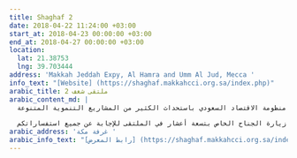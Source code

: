 ```yaml
---
title: Shaghaf 2
date: 2018-04-22 11:24:00 +03:00
start_at: 2018-04-23 00:00:00 +03:00
end_at: 2018-04-27 00:00:00 +03:00
location:
  lat: 21.38753
  lng: 39.703444
address: 'Makkah Jeddah Expy, Al Hamra and Umm Al Jud, Mecca '
info_text: "[Website] (https://shaghaf.makkahcci.org.sa/index.php)"
arabic_title: ملتقى شغف 2
arabic_content_md: |
  تسعة أعشار تشارك في ملتقى "شغف2" وتأتي مبادرة شغف للشباب والشابات الذي يواجه الكثير من الصعوبات في استغلال مواهبهم وابداعاتهم وتحويلها لمشاريع وأعمال حرة قد تكون هي في يوم من الأيام المصدر الرئيسي لدخلهم وتحقيق نجاحاتهم، لذا حرصت غرفة تجارة وصناعة مكة المكرمة على إقامة ملتقى يهدف إلى إلهام وتحفيز المواهب الشابة وتشجيعها لاستثمار هذه الابداعات لتعم بها الفائدة على الافراد بشكل خاص وعلى السوق التجاري والصناعي بشكل عام وتكون عاملاً مساهماً في تحقيق رؤية 2030 وجزء من منظومة الاقتصاد السعودي باستحداث الكثير من المشاريع التنموية المتنوعة.

  وبإمكانكم زيارة الجناح الخاص بتسعة أعشار في الملتقى للإجابة عن جميع استفساراتكم.
arabic_address: 'غرفة مكة '
arabic_info_text: "[رابط المعرض] (https://shaghaf.makkahcci.org.sa/index.php)"
---
```


